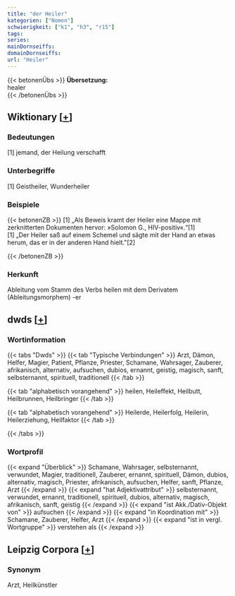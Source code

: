 ```yaml
---
title: "der Heiler"
kategorien: ["Nomen"]
schwierigkeit: ["k1", "h3", "r15"]
tags:
series:
mainDornseiffs:
domainDornseiffs:
url: "Heiler"
---
```


{{< betonenÜbs >}}
**Übersetzung:**  
healer  
{{< /betonenÜbs >}}

## Wiktionary [[+](https://de.wiktionary.org/wiki/Heiler)]

### Bedeutungen
[1] jemand, der Heilung verschafft  

### Unterbegriffe
[1] Geistheiler, Wunderheiler  

### Beispiele
{{< betonenZB >}}
[1] „Als Beweis kramt der Heiler eine Mappe mit zerknitterten Dokumenten hervor: »Solomon G., HIV-positiv«.“[1]  
[1] „Der Heiler saß auf einem Schemel und sägte mit der Hand an etwas herum, das er in der anderen Hand hielt."[2]  

{{< /betonenZB >}}
### Herkunft
Ableitung vom Stamm des Verbs heilen mit dem Derivatem (Ableitungsmorphem) -er  



## dwds [[+](https://www.dwds.de/wb/Heiler)]

### Wortinformation
{{< tabs "Dwds" >}}
{{< tab "Typische Verbindungen" >}}
Arzt, Dämon, Helfer, Magier, Patient, Pflanze, Priester, Schamane, Wahrsager, Zauberer, afrikanisch, alternativ, aufsuchen, dubios, ernannt, geistig, magisch, sanft, selbsternannt, spirituell, traditionell
{{< /tab >}}

{{< tab "alphabetisch vorangehend" >}}
heilen, Heileffekt, Heilbutt, Heilbrunnen, Heilbringer
{{< /tab >}}

{{< tab "alphabetisch vorangehend" >}}
Heilerde, Heilerfolg, Heilerin, Heilerziehung, Heilfaktor
{{< /tab >}}

{{< /tabs >}}

### Wortprofil
{{< expand "Überblick" >}} Schamane, Wahrsager, selbsternannt, verwundet, Magier, traditionell, Zauberer, ernannt, spirituell, Dämon, dubios, alternativ, magisch, Priester, afrikanisch, aufsuchen, Helfer, sanft, Pflanze, Arzt {{< /expand >}}
{{< expand "hat Adjektivattribut" >}} selbsternannt, verwundet, ernannt, traditionell, spirituell, dubios, alternativ, magisch, afrikanisch, sanft, geistig {{< /expand >}}
{{< expand "ist Akk./Dativ-Objekt von" >}} aufsuchen {{< /expand >}}
{{< expand "in Koordination mit" >}} Schamane, Zauberer, Helfer, Arzt {{< /expand >}}
{{< expand "ist in vergl. Wortgruppe" >}} verstehen als {{< /expand >}}

## Leipzig Corpora [[+](https://corpora.uni-leipzig.de/en/res?word=Heiler&corpusId=deu_newscrawl-public_2018)]


### Synonym
Arzt, Heilkünstler

